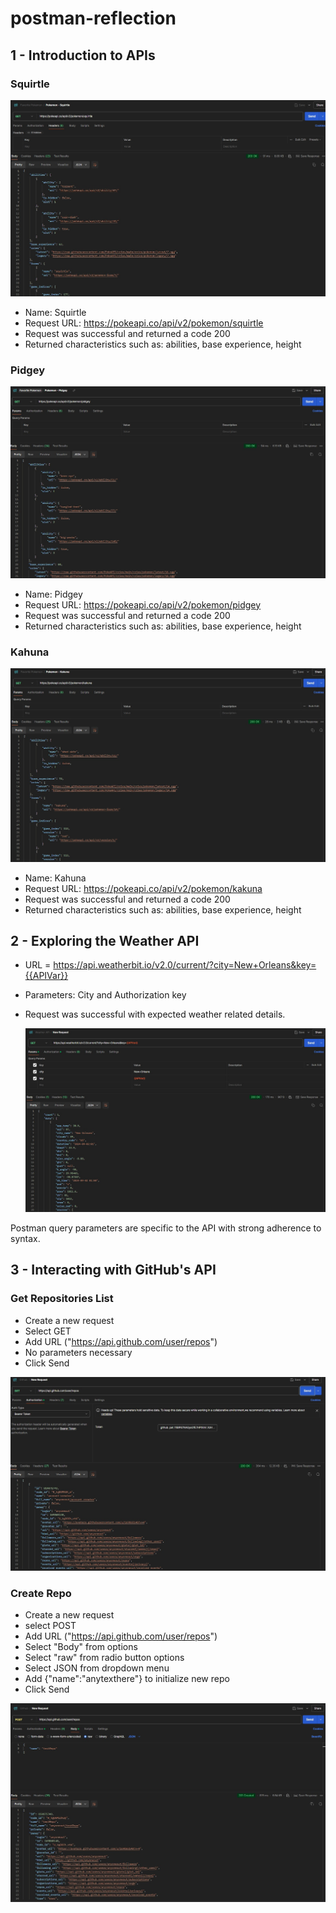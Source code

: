 # postman-reflection

## 1 - Introduction to APIs

### Squirtle

  ![Squirtle get](pokSquirtle.jpg)

  * Name: Squirtle
  * Request URL: https://pokeapi.co/api/v2/pokemon/squirtle
  * Request was successful and returned a code 200
  * Returned characteristics such as: abilities, base experience, height
  
  ### Pidgey

  ![pokPidgey get](pokPidgey.jpg)

  * Name: Pidgey
  * Request URL: https://pokeapi.co/api/v2/pokemon/pidgey
  * Request was successful and returned a code 200
  * Returned characteristics such as: abilities, base experience, height

  ### Kahuna

  ![pokKahuna get](pokKahuna.jpg)

  * Name: Kahuna
  * Request URL: https://pokeapi.co/api/v2/pokemon/kakuna
  * Request was successful and returned a code 200
  * Returned characteristics such as: abilities, base experience, height


## 2 - Exploring the Weather API

  * URL = https://api.weatherbit.io/v2.0/current/?city=New+Orleans&key={{APIVar}}
  * Parameters: City and Authorization key
  * Request was successful with expected weather related details.

    ![weatherapi New Orleans get](weatherNola.jpg)
    

Postman query parameters are specific to the API with strong adherence to syntax.

## 3 - Interacting with GitHub's API

### Get Repositories List

  * Create a new request
  * Select GET
  * Add URL ("https://api.github.com/user/repos")
  * No parameters necessary
  * Click Send

  ![GitHub API repo list get](getRepos.jpg)

  ### Create Repo

  * Create a new request
  * select POST
  * Add URL ("https://api.github.com/user/repos")
  * Select "Body" from options
  * Select "raw" from radio button options
  * Select JSON from dropdown menu
  * Add {"name":"anytexthere"} to initialize new repo
  * Click Send

  ![GitHub API new repo post](createRepo.jpg)